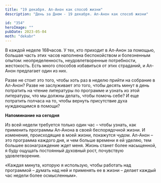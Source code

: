 ```yaml
---
title: "19 декабря. Ал-Анон как способ жизни"
description: "День за Днем - 19 декабря. Ал-Анон как способ жизни"

id: "354"
heroImage: ""
pubDate: 2023-05-04
moth: "dekabr"
---
```


В каждой неделе 168часов. У тех, кто приходит в Ал-Анон за помощью, большая
часть этих часов наполнена беспокойством и болезненным опытом:
неопределенность, неудовлетворенные потребности, жестокость. Есть много
способов избавиться от этих страданий, и Ал-Анон предлагает один из них.

Разве не стоит это того, чтобы хоть раз в неделю прийти на собрание в Ал-Анон?
Разве не заслуживает это того, чтобы десять минут в день потратить на чтение
литературы по программе и узнать из этой литературы, что мы должны делать,
чтобы помочь себе? И еще потратить полчаса на то, чтобы вернуть присутствие
духа нуждающимся в помощи?

**Напоминание на сегодня**

Из всей недели требуется только один час – чтобы узнать, как применить
программы Ал-Анона в своей беспорядочной жизни. И изменения, происходящие в
моей жизни, покажутся чудом. Ал-Анон – это программа каждого дня, и чем больше
времени я ей уделяю, тем большее вознаграждение ждет меня. Жизнь станет более
насыщенной, я буду ощущать постоянный духовный рост, почувствую
удовлетворение.

«Каждая минута, которую я использую, чтобы работать над программой – думать
над ней и применять ее в жизни – делает каждый час недели более осмысленным».
